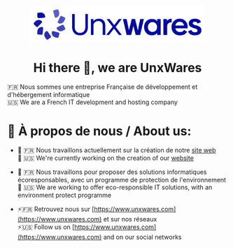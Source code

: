 <div align="center"><img src="https://github.com/UnxWares/.github/blob/main/unxwares-logo.png?raw=true" align="center" height="" width="400" /></div>  

# <div align="center">Hi there 👋, we are UnxWares</div>  

🇫🇷 Nous sommes une entreprise Française de développement et d'hébergement informatique
<br/>
🇺🇸 We are a French IT development and hosting company  

# 💫 À propos de nous / About us:

- 🔭 🇫🇷 Nous travaillons actuellement sur la création de notre [site web](https://www.unxwares.com)
  <br/>
  🔭 🇺🇸 We're currently working on the creation of our [website](https://www.unxwares.com)  
  

- 🌱 🇫🇷 Nous travaillons pour proposer des solutions informatiques écoresponsables, avec un programme de protection de l'environnement
  <br/>
  🌱 🇺🇸 We are working to offer eco-responsible IT solutions, with an environment protect programme  
  

- ⚡🇫🇷 Retrouvez nous sur [https://www.unxwares.com](https://www.unxwares.com) et sur nos réseaux
  <br/>
  ⚡🇺🇸 Follow us on [https://www.unxwares.com](https://www.unxwares.com) and on our social networks  
  

<br/>  
